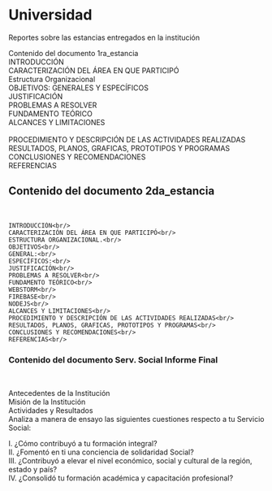 # Universidad
Reportes sobre las estancias entregados en la institución<br/>

Contenido del documento 1ra_estancia<br/>
	INTRODUCCIÓN<br/>
	CARACTERIZACIÓN DEL ÁREA EN QUE PARTICIPÓ<br/>
		Estructura Organizacional<br/>
	OBJETIVOS: GENERALES Y ESPECÍFICOS<br/>
	JUSTIFICACIÓN<br/>
	PROBLEMAS A RESOLVER<br/>
	FUNDAMENTO TEÓRICO<br/>
	ALCANCES Y LIMITACIONES<br/>	
	PROCEDIMIENTO Y DESCRIPCIÓN DE LAS ACTIVIDADES REALIZADAS<br/>
	RESULTADOS, PLANOS, GRAFICAS, PROTOTIPOS Y PROGRAMAS<br/>
	CONCLUSIONES Y RECOMENDACIONES<br/>
	REFERENCIAS<br/>

<h2>Contenido del documento 2da_estancia</h2><br/>

	INTRODUCCIÓN<br/>
	CARACTERIZACIÓN DEL ÁREA EN QUE PARTICIPÓ<br/>
	ESTRUCTURA ORGANIZACIONAL.<br/>
	OBJETIVOS<br/>
	GENERAL:<br/>
	ESPECÍFICOS:<br/>	
	JUSTIFICACIÓN<br/>
	PROBLEMAS A RESOLVER<br/>
	FUNDAMENTO TEÓRICO<br/>
	WEBSTORM<br/>
	FIREBASE<br/>
	NODEJS<br/>
	ALCANCES Y LIMITACIONES<br/>
	PROCEDIMIENTO Y DESCRIPCIÓN DE LAS ACTIVIDADES REALIZADAS<br/>
	RESULTADOS, PLANOS, GRAFICAS, PROTOTIPOS Y PROGRAMAS<br/>
	CONCLUSIONES Y RECOMENDACIONES<br/>
	REFERENCIAS<br/>


<h3>Contenido del documento Serv. Social Informe Final</h3><br/>


Antecedentes de la Institución<br/>
Misión de la Institución<br/>
Actividades y Resultados<br/>
Analiza a manera de ensayo  las siguientes cuestiones respecto a tu Servicio Social:<br/>

 I.	¿Cómo contribuyó a tu formación integral?<br/>
II.	¿Fomentó en ti una conciencia de solidaridad Social?<br/>
III.	¿Contribuyó a elevar el nivel económico, social y cultural de la región, estado y país?<br/>
IV.	¿Consolidó tu  formación académica y capacitación profesional?<br/>


